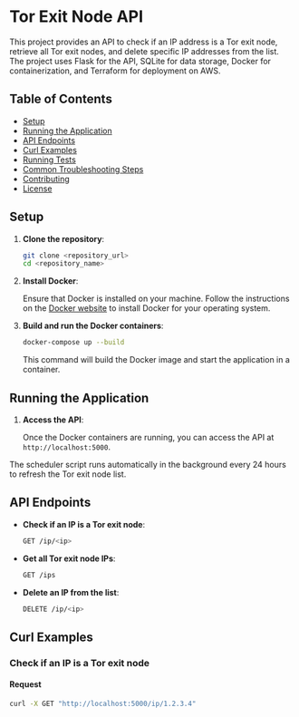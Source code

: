 # Tor Exit Node API

This project provides an API to check if an IP address is a Tor exit node, retrieve all Tor exit nodes, and delete specific IP addresses from the list. The project uses Flask for the API, SQLite for data storage, Docker for containerization, and Terraform for deployment on AWS.

## Table of Contents

- [Setup](#setup)
- [Running the Application](#running-the-application)
- [API Endpoints](#api-endpoints)
- [Curl Examples](#curl-examples)
- [Running Tests](#running-tests)
- [Common Troubleshooting Steps](#common-troubleshooting-steps)
- [Contributing](#contributing)
- [License](#license)

## Setup

1. **Clone the repository**:

    ```bash
    git clone <repository_url>
    cd <repository_name>
    ```

2. **Install Docker**:

    Ensure that Docker is installed on your machine. Follow the instructions on the [Docker website](https://docs.docker.com/get-docker/) to install Docker for your operating system.

3. **Build and run the Docker containers**:

    ```bash
    docker-compose up --build
    ```

    This command will build the Docker image and start the application in a container.

## Running the Application

1. **Access the API**:

    Once the Docker containers are running, you can access the API at `http://localhost:5000`.

The scheduler script runs automatically in the background every 24 hours to refresh the Tor exit node list.

## API Endpoints

- **Check if an IP is a Tor exit node**:

    ```bash
    GET /ip/<ip>
    ```

- **Get all Tor exit node IPs**:

    ```bash
    GET /ips
    ```

- **Delete an IP from the list**:

    ```bash
    DELETE /ip/<ip>
    ```

## Curl Examples

### Check if an IP is a Tor exit node

#### Request

```bash
curl -X GET "http://localhost:5000/ip/1.2.3.4"